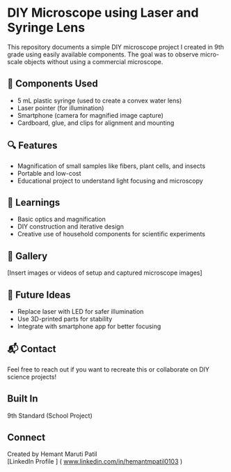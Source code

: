 
# DIY Microscope using Laser and Syringe Lens

This repository documents a simple DIY microscope project I created in 9th grade using easily available components. The goal was to observe micro-scale objects without using a commercial microscope.

## 🔧 Components Used
- 5 mL plastic syringe (used to create a convex water lens)
- Laser pointer (for illumination)
- Smartphone (camera for magnified image capture)
- Cardboard, glue, and clips for alignment and mounting

## 🔍 Features
- Magnification of small samples like fibers, plant cells, and insects
- Portable and low-cost
- Educational project to understand light focusing and microscopy

## 🧪 Learnings
- Basic optics and magnification
- DIY construction and iterative design
- Creative use of household components for scientific experiments

## 📸 Gallery
[Insert images or videos of setup and captured microscope images]

## 📄 Future Ideas
- Replace laser with LED for safer illumination
- Use 3D-printed parts for stability
- Integrate with smartphone app for better focusing

## 📬 Contact
Feel free to reach out if you want to recreate this or collaborate on DIY science projects!


## Built In
9th Standard (School Project)

## Connect
Created by Hemant Maruti Patil  
[LinkedIn Profile ]   ( www.linkedin.com/in/hemantmpatil0103 )  
